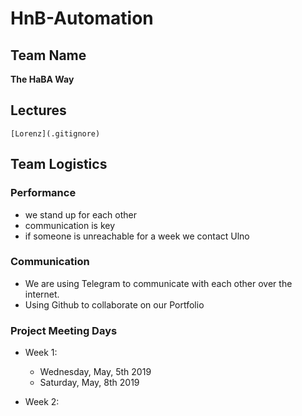 # HnB-Automation

## Team Name
**The HaBA Way**

## Lectures
	[Lorenz](.gitignore)

## Team Logistics

### Performance
- we stand up for each other
- communication is key
- if someone is unreachable for a week we contact Ulno

### Communication
- We are using Telegram to communicate with each other over the internet.
- Using Github to collaborate on our Portfolio


### Project Meeting Days
- Week 1:
	-  Wednesday, May, 5th 2019
	-  Saturday, May, 8th 2019

- Week 2:
	